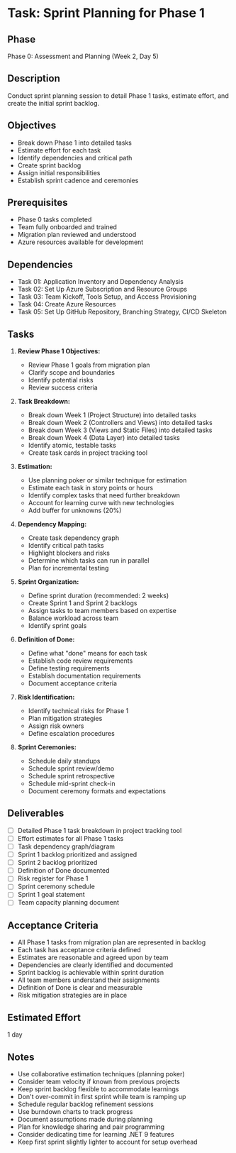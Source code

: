# Task: Sprint Planning for Phase 1

## Phase
Phase 0: Assessment and Planning (Week 2, Day 5)

## Description
Conduct sprint planning session to detail Phase 1 tasks, estimate effort, and create the initial sprint backlog.

## Objectives
- Break down Phase 1 into detailed tasks
- Estimate effort for each task
- Identify dependencies and critical path
- Create sprint backlog
- Assign initial responsibilities
- Establish sprint cadence and ceremonies

## Prerequisites
- Phase 0 tasks completed
- Team fully onboarded and trained
- Migration plan reviewed and understood
- Azure resources available for development

## Dependencies
- Task 01: Application Inventory and Dependency Analysis
- Task 02: Set Up Azure Subscription and Resource Groups
- Task 03: Team Kickoff, Tools Setup, and Access Provisioning
- Task 04: Create Azure Resources
- Task 05: Set Up GitHub Repository, Branching Strategy, CI/CD Skeleton

## Tasks
1. **Review Phase 1 Objectives:**
   - Review Phase 1 goals from migration plan
   - Clarify scope and boundaries
   - Identify potential risks
   - Review success criteria

2. **Task Breakdown:**
   - Break down Week 1 (Project Structure) into detailed tasks
   - Break down Week 2 (Controllers and Views) into detailed tasks
   - Break down Week 3 (Views and Static Files) into detailed tasks
   - Break down Week 4 (Data Layer) into detailed tasks
   - Identify atomic, testable tasks
   - Create task cards in project tracking tool

3. **Estimation:**
   - Use planning poker or similar technique for estimation
   - Estimate each task in story points or hours
   - Identify complex tasks that need further breakdown
   - Account for learning curve with new technologies
   - Add buffer for unknowns (20%)

4. **Dependency Mapping:**
   - Create task dependency graph
   - Identify critical path tasks
   - Highlight blockers and risks
   - Determine which tasks can run in parallel
   - Plan for incremental testing

5. **Sprint Organization:**
   - Define sprint duration (recommended: 2 weeks)
   - Create Sprint 1 and Sprint 2 backlogs
   - Assign tasks to team members based on expertise
   - Balance workload across team
   - Identify sprint goals

6. **Definition of Done:**
   - Define what "done" means for each task
   - Establish code review requirements
   - Define testing requirements
   - Establish documentation requirements
   - Document acceptance criteria

7. **Risk Identification:**
   - Identify technical risks for Phase 1
   - Plan mitigation strategies
   - Assign risk owners
   - Define escalation procedures

8. **Sprint Ceremonies:**
   - Schedule daily standups
   - Schedule sprint review/demo
   - Schedule sprint retrospective
   - Schedule mid-sprint check-in
   - Document ceremony formats and expectations

## Deliverables
- [ ] Detailed Phase 1 task breakdown in project tracking tool
- [ ] Effort estimates for all Phase 1 tasks
- [ ] Task dependency graph/diagram
- [ ] Sprint 1 backlog prioritized and assigned
- [ ] Sprint 2 backlog prioritized
- [ ] Definition of Done documented
- [ ] Risk register for Phase 1
- [ ] Sprint ceremony schedule
- [ ] Sprint 1 goal statement
- [ ] Team capacity planning document

## Acceptance Criteria
- All Phase 1 tasks from migration plan are represented in backlog
- Each task has acceptance criteria defined
- Estimates are reasonable and agreed upon by team
- Dependencies are clearly identified and documented
- Sprint backlog is achievable within sprint duration
- All team members understand their assignments
- Definition of Done is clear and measurable
- Risk mitigation strategies are in place

## Estimated Effort
1 day

## Notes
- Use collaborative estimation techniques (planning poker)
- Consider team velocity if known from previous projects
- Keep sprint backlog flexible to accommodate learnings
- Don't over-commit in first sprint while team is ramping up
- Schedule regular backlog refinement sessions
- Use burndown charts to track progress
- Document assumptions made during planning
- Plan for knowledge sharing and pair programming
- Consider dedicating time for learning .NET 9 features
- Keep first sprint slightly lighter to account for setup overhead
